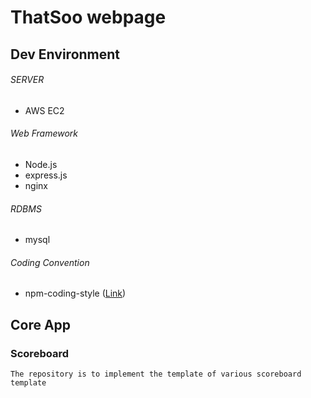 # ThatSoo webpage

## Dev Environment

###### SERVER
- AWS EC2

###### Web Framework
- Node.js
- express.js
- nginx

###### RDBMS
- mysql

###### Coding Convention
- npm-coding-style ([Link](https://docs.npmjs.com/misc/coding-style.html))

## Core App

### Scoreboard
	The repository is to implement the template of various scoreboard template


